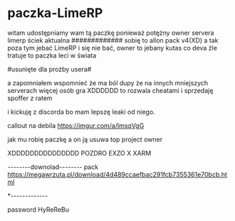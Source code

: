 # paczka-LimeRP
witam udostępniamy wam tą paczkę ponieważ potężny owner servera limerp ściek aktualna ############# sobię to allon pack v4(XD) 
a tak poza tym jebać LimeRP i się nie bać, owner to jebany kutas co deva żle tratuje to paczka leci w świata 


#usunięte dla prożby usera#

 
a zapomniałem wspomnieć że ma ból dupy że na innych mniejszych serverach więcej osób gra XDDDDDD to rozwala cheatami i sprzedaję spoffer z ratem
 
 
 
 i kickuję z discorda bo mam lepszę leaki od niego.




callout na debila https://imgur.com/a/lmsqVgG



jak mu robię paczkę  a on ją usuwa  top project owner

XDDDDDDDDDDDDDDD POZDRO EXZO X XARM













--------downolad--------
pack https://megawrzuta.pl/download/4d489ccaefbac291fcb7355361e70bcb.html

*-------------







password HyReReBu

